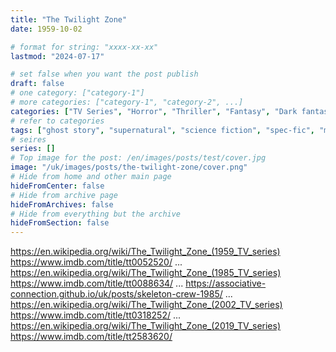 ```yaml
---
title: "The Twilight Zone"
date: 1959-10-02

# format for string: "xxxx-xx-xx"
lastmod: "2024-07-17"

# set false when you want the post publish
draft: false
# one category: ["category-1"]
# more categories: ["category-1", "category-2", ...]
categories: ["TV Series", "Horror", "Thriller", "Fantasy", "Dark fantasy", "Sci-fi"]
# refer to categories
tags: ["ghost story", "supernatural", "science fiction", "spec-fic", "mystic"]
# seires
series: []
# Top image for the post: /en/images/posts/test/cover.jpg
image: "/uk/images/posts/the-twilight-zone/cover.png"
# Hide from home and other main page
hideFromCenter: false
# Hide from archive page
hideFromArchives: false
# Hide from everything but the archive
hideFromSection: false
---
```

https://en.wikipedia.org/wiki/The_Twilight_Zone_(1959_TV_series)
https://www.imdb.com/title/tt0052520/
...
https://en.wikipedia.org/wiki/The_Twilight_Zone_(1985_TV_series)
https://www.imdb.com/title/tt0088634/
...
https://associative-connection.github.io/uk/posts/skeleton-crew-1985/
...
https://en.wikipedia.org/wiki/The_Twilight_Zone_(2002_TV_series)
https://www.imdb.com/title/tt0318252/
...
https://en.wikipedia.org/wiki/The_Twilight_Zone_(2019_TV_series)
https://www.imdb.com/title/tt2583620/
<!--more-->